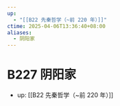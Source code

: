 ```yaml
---
up:
  - "[[B22 先秦哲学（~前 220 年）]]"
ctime: 2025-04-06T13:36:40+08:00
aliases:
  - 阴阳家
---
```


# B227 阴阳家

- up: [[B22 先秦哲学（~前 220 年）]]
